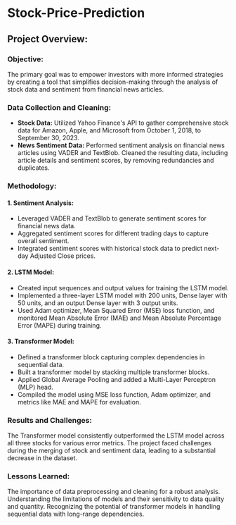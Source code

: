 # Stock-Price-Prediction

## Project Overview:
### Objective:
The primary goal was to empower investors with more informed strategies by creating a tool that simplifies decision-making through the analysis of stock data and sentiment from financial news articles.

### Data Collection and Cleaning:
- **Stock Data:** Utilized Yahoo Finance's API to gather comprehensive stock data for Amazon, Apple, and Microsoft from October 1, 2018, to September 30, 2023.
- **News Sentiment Data:** Performed sentiment analysis on financial news articles using VADER and TextBlob. Cleaned the resulting data, including article details and sentiment scores, by removing redundancies and duplicates.

### Methodology:

#### 1. Sentiment Analysis:

- Leveraged VADER and TextBlob to generate sentiment scores for financial news data.
- Aggregated sentiment scores for different trading days to capture overall sentiment.
- Integrated sentiment scores with historical stock data to predict next-day Adjusted Close prices.

#### 2. LSTM Model:

- Created input sequences and output values for training the LSTM model.
- Implemented a three-layer LSTM model with 200 units, Dense layer with 50 units, and an output Dense layer with 3 output units.
- Used Adam optimizer, Mean Squared Error (MSE) loss function, and monitored Mean Absolute Error (MAE) and Mean Absolute Percentage Error (MAPE) during training.

#### 3. Transformer Model:

- Defined a transformer block capturing complex dependencies in sequential data.
- Built a transformer model by stacking multiple transformer blocks.
- Applied Global Average Pooling and added a Multi-Layer Perceptron (MLP) head.
- Compiled the model using MSE loss function, Adam optimizer, and metrics like MAE and MAPE for evaluation.

### Results and Challenges:
The Transformer model consistently outperformed the LSTM model across all three stocks for various error metrics.
The project faced challenges during the merging of stock and sentiment data, leading to a substantial decrease in the dataset.

### Lessons Learned:
The importance of data preprocessing and cleaning for a robust analysis.
Understanding the limitations of models and their sensitivity to data quality and quantity.
Recognizing the potential of transformer models in handling sequential data with long-range dependencies.
